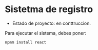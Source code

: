 <h1>Sistetma de registro</h1>

- Estado de proyecto: en conttruccion.


Para ejecutar el sistema, debes poner:


```npmm install react```

